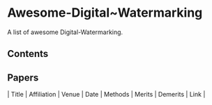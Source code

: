 # Awesome-Digital~Watermarking
A list of awesome Digital-Watermarking.
## Contents

## Papers
| Title | Affiliation | Venue | Date | Methods | Merits | Demerits | Link |
